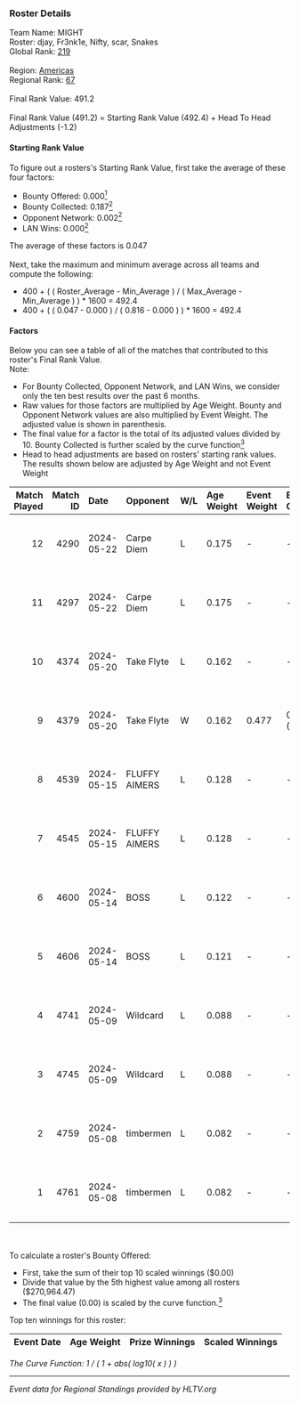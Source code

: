 ### Roster Details<br />
Team Name: MIGHT<br />
Roster: djay, Fr3nk1e, Nifty, scar, Snakes<br />
Global Rank: [219](../../standings_global_2024_10_23.md)<br />
<br />
Region: [Americas]( ../../standings_americas_2024_10_23.md)<br />
Regional Rank: [67]( ../../standings_americas_2024_10_23.md)<br />
<br />
Final Rank Value:  491.2<br />
<br />
Final Rank Value (491.2) = Starting Rank Value (492.4) + Head To Head Adjustments (-1.2)<br />

#### Starting Rank Value<br />
To figure out a rosters's Starting Rank Value, first take the average of these four factors:<br />
- Bounty Offered: 0.000[<sup>1</sup>](#table2)
- Bounty Collected: 0.187[<sup>2</sup>](#table1)
- Opponent Network: 0.002[<sup>2</sup>](#table1)
- LAN Wins: 0.000[<sup>2</sup>](#table1)

The average of these factors is 0.047<br />
<br />
Next, take the maximum and minimum average across all teams and compute the following:<br />
- 400 + ( ( Roster_Average - Min_Average ) / ( Max_Average - Min_Average ) ) * 1600 = 492.4
- 400 + ( ( 0.047 - 0.000 ) / ( 0.816 - 0.000 ) ) * 1600 = 492.4


#### Factors<br />
Below you can see a table of all of the matches that contributed to this roster's Final Rank Value.<br />
Note:<br />

- For Bounty Collected, Opponent Network, and LAN Wins, we consider only the ten best results over the past 6 months.
- Raw values for those factors are multiplied by Age Weight. Bounty and Opponent Network values are also multiplied by Event Weight. The adjusted value is shown in parenthesis.
- The final value for a factor is the total of its adjusted values divided by 10. Bounty Collected is further scaled by the curve function[<sup>3</sup>](#curveFunction)
- Head to head adjustments are based on rosters' starting rank values. The results shown below are adjusted by Age Weight and not Event Weight
<span id="table1"></span><br />


| Match Played | Match ID | Date       | Opponent      | W/L | Age Weight | Event Weight | Bounty Collected | Opponent Network | LAN Wins  | H2H Adj. | Roster                             |
| -: | -: | :- | :- | :- | :- | :- | :- | :- | :- | -: | :- |
|           12 |     4290 | 2024-05-22 | Carpe Diem    | L   | 0.175      | -            | -                | -                | -         |    -1.41 | djay, Fr3nk1e, Nifty, scar, Snakes |
|           11 |     4297 | 2024-05-22 | Carpe Diem    | L   | 0.175      | -            | -                | -                | -         |    -1.42 | djay, Fr3nk1e, Nifty, scar, Snakes |
|           10 |     4374 | 2024-05-20 | Take Flyte    | L   | 0.162      | -            | -                | -                | -         |    -0.73 | djay, Fr3nk1e, Nifty, scar, Snakes |
|            9 |     4379 | 2024-05-20 | Take Flyte    | W   | 0.162      | 0.477        | 0.006 (0.000)    | 0.258 (0.020)    | 0 (0.000) |     4.39 | djay, Fr3nk1e, Nifty, scar, Snakes |
|            8 |     4539 | 2024-05-15 | FLUFFY AIMERS | L   | 0.128      | -            | -                | -                | -         |    -0.49 | djay, Fr3nk1e, Nifty, scar, Snakes |
|            7 |     4545 | 2024-05-15 | FLUFFY AIMERS | L   | 0.128      | -            | -                | -                | -         |    -0.49 | djay, Fr3nk1e, Nifty, scar, Snakes |
|            6 |     4600 | 2024-05-14 | BOSS          | L   | 0.122      | -            | -                | -                | -         |    -0.34 | djay, Fr3nk1e, Nifty, scar, Snakes |
|            5 |     4606 | 2024-05-14 | BOSS          | L   | 0.121      | -            | -                | -                | -         |    -0.34 | djay, Fr3nk1e, Nifty, scar, Snakes |
|            4 |     4741 | 2024-05-09 | Wildcard      | L   | 0.088      | -            | -                | -                | -         |    -0.07 | djay, Fr3nk1e, Nifty, scar, Snakes |
|            3 |     4745 | 2024-05-09 | Wildcard      | L   | 0.088      | -            | -                | -                | -         |    -0.07 | djay, Fr3nk1e, Nifty, scar, Snakes |
|            2 |     4759 | 2024-05-08 | timbermen     | L   | 0.082      | -            | -                | -                | -         |    -0.10 | djay, Fr3nk1e, Nifty, scar, Snakes |
|            1 |     4761 | 2024-05-08 | timbermen     | L   | 0.082      | -            | -                | -                | -         |    -0.10 | djay, Fr3nk1e, Nifty, scar, Snakes |

<br />
<span id="table2"></span><br />
To calculate a roster's Bounty Offered:<br />

- First, take the sum of their top 10 scaled winnings ($0.00)
- Divide that value by the 5th highest value among all rosters ($270,964.47)
- The final value (0.00) is scaled by the curve function.[<sup>3</sup>](#curveFunction)

Top ten winnings for this roster:<br />

| Event Date | Age Weight | Prize Winnings | Scaled Winnings |
| :- | -: | :- | :- |


<span id="curveFunction"></span>_The Curve Function: 1 / ( 1 + abs( log10( x ) ) )_<br />

---
_Event data for Regional Standings provided by HLTV.org_<br />
